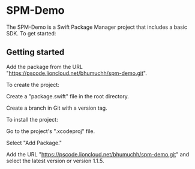 # SPM-Demo

The SPM-Demo is a Swift Package Manager project that includes a basic SDK. To get started:

## Getting started
Add the package from the URL "https://pscode.lioncloud.net/bhumuchh/spm-demo.git".

To create the project:

Create a "package.swift" file in the root directory.

Create a branch in Git with a version tag.

To install the project:

Go to the project's ".xcodeproj" file.

Select "Add Package."

Add the URL "https://pscode.lioncloud.net/bhumuchh/spm-demo.git" and select the latest version or version 1.1.5.
